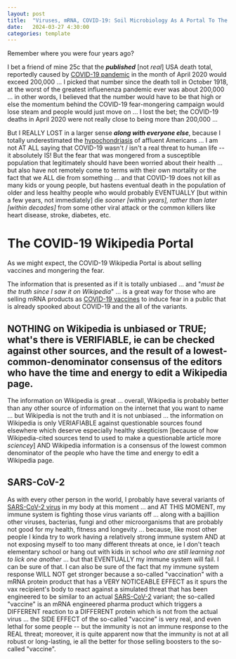 ```yaml
---
layout: post
title:  "Viruses, mRNA, COVID-19: Soil Microbiology As A Portal To The Future"
date:   2024-03-27 4:30:00
categories: template
---
```



Remember where you were four years ago?

I bet a friend of mine 25c that the ***published*** [not *real*] USA death total, reportedly caused by [COVID-19 pandemic](https://en.wikipedia.org/wiki/COVID-19_pandemic) in the month of April 2020 would exceed 200,000 ... I picked that number since the death toll in October 1918, at the worst of the greatest influenenza pandemic ever was about 200,000 ... in other words, I believed that the number would have to be that high or else the momentum behind the COVID-19 fear-mongering campaign would lose steam and people would just move on ... I lost the bet; the COVID-19 deaths in April 2020 were not really close to being more than 200,000 ... 

But I REALLY LOST in a larger sense ***along with everyone else***, because I totally underestimated the [hypochondriasis](https://en.wikipedia.org/wiki/Hypochondriasis) of affluent Americans ... I am not AT ALL saying that COVID-19 wasn't / isn't a real threat to human life -- it absolutely IS!  But the fear that was mongered from a susceptible population that legitimately should have been worried about their health ... but also have not remotely come to terms with their own mortality or the fact that we ALL die from something ... and that COVID-19 does not kill as many kids or young people, but hastens eventual death in the population of older and less healthy people who would probably EVENTUALLY [but within a few years, not immediately] die *sooner [within years], rather than later [within decades]* from some other viral attack or the common killers like heart disease, stroke, diabetes, etc.


# The COVID-19 Wikipedia Portal

As we might expect, the COVID-19 Wikipedia Portal is about selling vaccines and mongering the fear.

The information that is presented as if it is totally unbiased ... and "*must be the truth since I saw it on Wikipedia*" ... is a great way for those who are selling mRNA products as [COVID-19 vaccines](https://en.wikipedia.org/wiki/COVID-19_vaccine) to induce fear in a public that is already spooked about COVID-19 and the all of the variants. 

## NOTHING on Wikipedia is unbiased or TRUE; what's there is VERIFIABLE, ie can be checked against other sources, and the result of a lowest-common-denominator consensus of the editors who have the time and energy to edit a Wikipedia page.

The information on Wikipedia is great ... overall, Wikipedia is probably better than any other source of information on the internet that you want to name ... but Wikipedia is not the truth and it is not unbiased ... the information on Wikipedia is only VERIAFIABLE against questionable sources found elsewhere which deserve especially healthy skepticism [because of how Wikipedia-cited sources tend to used to make a questionable article more *sciencey*] AND Wikipedia information is a consensus of the lowest common denominator of the people who have the time and energy to edit a Wikipedia page. 

## SARS-CoV-2

As with every other person in the world, I probably have several variants of [SARS-CoV-2 virus](https://en.wikipedia.org/wiki/SARS-CoV-2) in my body at this moment ... and AT THIS MOMENT, my immune system is fighting those virus variants off ... along with a bajillion other viruses, bacterias, fungi and other microorganisms that are probably not good for my health, fitness and longevity ... because, like most other people I kinda try to work having a relatively strong immune system AND at not exposing myself to too many different threats at once, ie I don't teach elementary school or hang out with kids in school *who are still learning not to lick one another* ... but that EVENTUALLY my immune system will fail. I can be sure of that.  I can also be sure of the fact that my immune system response WILL NOT get stronger because a so-called "vaccination" with a mRNA protein product that has a VERY NOTICEABLE EFFECT as it spurs the vax recipient's body to react against a simulated threat that has been engineered to be similar to an actual [SARS-CoV-2](https://en.wikipedia.org/wiki/SARS-CoV-2) variant; the so-called "vaccine" is an mRNA engineered pharma product which triggers a DIFFERENT reaction to a DIFFERENT protein which is not from the actual virus ... the SIDE EFFECT of the so-called "vaccine" is very real, and even lethal for some people -- but the immunity is not an immune response to the REAL threat; moreover, it is quite apparent now that the immunity is not at all robust or long-lasting, ie all the better for those selling boosters to the so-called "vaccine". 

